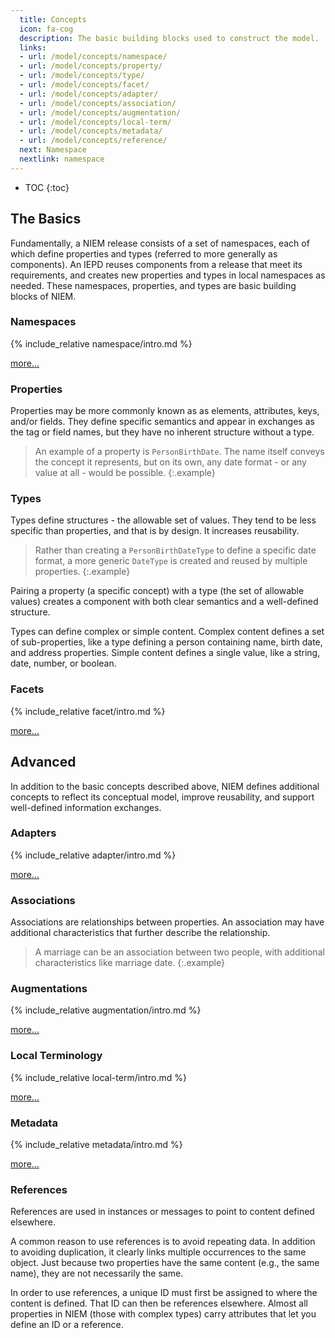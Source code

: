 ```yaml
---
  title: Concepts
  icon: fa-cog
  description: The basic building blocks used to construct the model.
  links:
  - url: /model/concepts/namespace/
  - url: /model/concepts/property/
  - url: /model/concepts/type/
  - url: /model/concepts/facet/
  - url: /model/concepts/adapter/
  - url: /model/concepts/association/
  - url: /model/concepts/augmentation/
  - url: /model/concepts/local-term/
  - url: /model/concepts/metadata/
  - url: /model/concepts/reference/
  next: Namespace
  nextlink: namespace
---
```


- TOC
{:toc}

## The Basics

Fundamentally, a NIEM release consists of a set of namespaces, each of which define properties and types (referred to more generally as components).  An IEPD reuses components from a release that meet its requirements, and creates new properties and types in local namespaces as needed.  These namespaces, properties, and types are basic building blocks of NIEM.

### Namespaces

{% include_relative namespace/intro.md %}

[more...](namespace)

### Properties

Properties may be more commonly known as as elements, attributes, keys, and/or fields.  They define specific semantics and appear in exchanges as the tag or field names, but they have no inherent structure without a type.

> An example of a property is `PersonBirthDate`.  The name itself conveys the concept it represents, but on its own, any date format - or any value at all - would be possible.
{:.example}

<!-- [more...](property) -->

### Types

Types define structures - the allowable set of values.  They tend to be less specific than properties, and that is by design.  It increases reusability.

> Rather than creating a `PersonBirthDateType` to define a specific date format, a more generic `DateType` is created and reused by multiple properties.
{:.example}

Pairing a property (a specific concept) with a type (the set of allowable values) creates a component with both clear semantics and a well-defined structure.

Types can define complex or simple content.  Complex content defines a set of sub-properties, like a type defining a person containing name, birth date, and address properties.  Simple content defines a single value, like a string, date, number, or boolean.

<!-- [more...](type) -->

### Facets

{% include_relative facet/intro.md %}

[more...](facet)

## Advanced

In addition to the basic concepts described above, NIEM defines additional concepts to reflect its conceptual model, improve reusability, and support well-defined information exchanges.

### Adapters

{% include_relative adapter/intro.md %}

[more...](adapter)

### Associations

Associations are relationships between properties.  An association may have additional characteristics that further describe the relationship.

> A marriage can be an association between two people, with additional characteristics like marriage date.
{:.example}

<!-- [more...](association) -->

### Augmentations

{% include_relative augmentation/intro.md %}

[more...](augmentation)

### Local Terminology

{% include_relative local-term/intro.md %}

[more...](local-term)

### Metadata

{% include_relative metadata/intro.md %}

[more...](metadata)

### References

References are used in instances or messages to point to content defined elsewhere.

A common reason to use references is to avoid repeating data.  In addition to avoiding duplication, it clearly links multiple occurrences to the same object.  Just because two properties have the same content (e.g., the same name), they are not necessarily the same.

In order to use references, a unique ID must first be assigned to where the content is defined.  That ID can then be references elsewhere.  Almost all properties in NIEM (those with complex types) carry attributes that let you define an ID or a reference.

<!-- [more...](reference) -->

<!-- ### Roles

A role is a function or responsibility of someone and/or something.

Like augmentations, roles are implemented without type extension due to the limitations of single inheritance.  A type may be the role of 

[more...](role) -->
